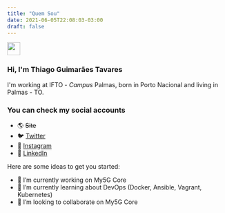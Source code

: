```yaml
---
title: "Quem Sou"
date: 2021-06-05T22:08:03-03:00
draft: false
---
```


<img src="https://media.giphy.com/media/hvRJCLFzcasrR4ia7z/giphy.gif" width="30px"> 

### Hi, I'm Thiago Guimarães Tavares

I'm working at IFTO - *Campus* Palmas, born in Porto Nacional and living in Palmas - TO.

### You can check my social accounts

- 🌎 ~~Site~~
- 🐦 [Twitter](https://twitter.com/thiagogmta)
- 📸 [Instagram](https://www.instagram.com/thiagogmta/)
- 💼 [LinkedIn](https://www.linkedin.com/in/thiago-guimar%C3%A3es-tavares-753baa87/)

Here are some ideas to get you started:

- 🔭 I’m currently working on My5G Core
- 🌱 I’m currently learning about DevOps (Docker, Ansible, Vagrant, Kubernetes)
- 👯 I’m looking to collaborate on My5G Core